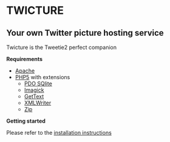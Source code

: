 TWICTURE
========

Your own Twitter picture hosting service
----------------------------------------

Twicture is the Tweetie2 perfect companion

**Requirements**

* [Apache](http://httpd.apache.org/)
* [PHP5](http://www.php.net/) with extensions
	* [PDO SQlite](http://php.net/manual/book.pdo.php)
	* [Imagick](http://php.net/manual/book.imagick.php)
	* [GetText](http://php.net/manual/book.gettext.php)
	* [XMLWriter](http://php.net/manual/book.xmlwriter.php)
	* [Zip](http://php.net/manual/book.zip.php)

**Getting started**

Please refer to the [installation instructions](http://wiki.github.com/loranger/twicture)